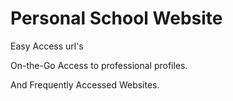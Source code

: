 # Personal School Website
Easy Access url's

On-the-Go Access to professional profiles.

And Frequently Accessed Websites.
